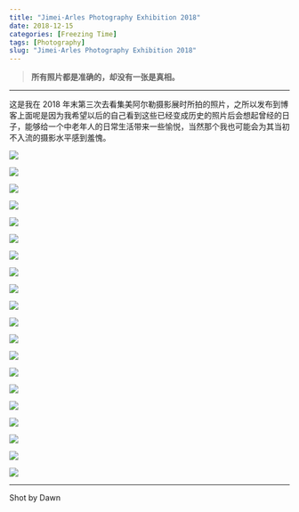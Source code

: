 ```yaml
---
title: "Jimei·Arles Photography Exhibition 2018"
date: 2018-12-15
categories: [Freezing Time]
tags: [Photography]
slug: "Jimei·Arles Photography Exhibition 2018"
---
```


> **所有照片都是准确的，却没有一张是真相。**

---

这是我在 2018 年末第三次去看集美阿尔勒摄影展时所拍的照片，之所以发布到博客上面呢是因为我希望以后的自己看到这些已经变成历史的照片后会想起曾经的日子，能够给一个中老年人的日常生活带来一些愉悦，当然那个我也可能会为其当初不入流的摄影水平感到羞愧。

![](<https://dawnblog-1300625500.cos.ap-guangzhou.myqcloud.com/images/2018-12-15 03.18.34 1.jpg>)

![](<https://dawnblog-1300625500.cos.ap-guangzhou.myqcloud.com/images/2018-12-15 03.23.18 1.jpg>)

![](<https://dawnblog-1300625500.cos.ap-guangzhou.myqcloud.com/images/2018-12-15 03.33.20 1.jpg>)

![](<https://dawnblog-1300625500.cos.ap-guangzhou.myqcloud.com/images/2018-12-15 03.33.21 1.jpg>)

![](<https://dawnblog-1300625500.cos.ap-guangzhou.myqcloud.com/images/2018-12-15 03.45.18 1.jpg>)

![](<https://dawnblog-1300625500.cos.ap-guangzhou.myqcloud.com/images/2018-12-15 03.45.17 1.jpg>)

![](<https://dawnblog-1300625500.cos.ap-guangzhou.myqcloud.com/images/2018-12-15 03.23.30 2.jpg>)

![](<https://dawnblog-1300625500.cos.ap-guangzhou.myqcloud.com/images/2018-12-15 03.23.30 1.jpg>)

![](<https://dawnblog-1300625500.cos.ap-guangzhou.myqcloud.com/images/2018-12-15 03.45.20 2.jpg>)

![](<https://dawnblog-1300625500.cos.ap-guangzhou.myqcloud.com/images/2018-12-15 03.45.21 2.jpg>)

![](<https://dawnblog-1300625500.cos.ap-guangzhou.myqcloud.com/images/2018-12-15 03.45.22 2.jpg>)

![](<https://dawnblog-1300625500.cos.ap-guangzhou.myqcloud.com/images/2018-12-15 03.45.21 1.jpg>)

![](<https://dawnblog-1300625500.cos.ap-guangzhou.myqcloud.com/images/2018-12-15 03.45.19 3.jpg>)

![](<https://dawnblog-1300625500.cos.ap-guangzhou.myqcloud.com/images/2018-12-15 03.45.18 2.jpg>)

![](<https://dawnblog-1300625500.cos.ap-guangzhou.myqcloud.com/images/2018-12-15 03.45.20 3.jpg>)

![](<https://dawnblog-1300625500.cos.ap-guangzhou.myqcloud.com/images/2018-12-15 03.45.19 4.jpg>)

![](<https://dawnblog-1300625500.cos.ap-guangzhou.myqcloud.com/images/2018-12-15 03.45.22 1.jpg>)

![](<https://dawnblog-1300625500.cos.ap-guangzhou.myqcloud.com/images/2018-12-15 03.45.20 1.jpg>)

![](<https://dawnblog-1300625500.cos.ap-guangzhou.myqcloud.com/images/2018-12-15 03.45.19 1.jpg>)

![](<https://dawnblog-1300625500.cos.ap-guangzhou.myqcloud.com/images/2018-12-15 04.21.13 1.jpg>)

---

Shot by Dawn
